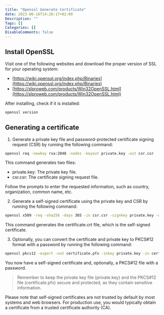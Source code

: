 ```yaml
---
title: "Openssl Generate Certificate"
date: 2023-06-16T14:20:17+02:00
Description: ""
Tags: []
Categories: []
DisableComments: false
---
```


## Install OpenSSL

Visit one of the following websites and download the proper version of SSL for your operating system:
* [https://wiki.openssl.org/index.php/Binaries](https://wiki.openssl.org/index.php/Binaries)
* [https://slproweb.com/products/Win32OpenSSL.html](https://slproweb.com/products/Win32OpenSSL.html)

After installing, check if it is installed:

```sh
openssl version
```

## Generating a certificate

1. Generate a private key file and password-protected certificate signing request (CSR) by running the following command:
```sh
openssl req -newkey rsa:2048 -nodes -keyout private.key -out csr.csr
```

This command generates two files:
* private.key: The private key file.
* csr.csr: The certificate signing request file.

Follow the prompts to enter the requested information, such as country, organization, common name, etc.

2. Generate a self-signed certificate using the private key and CSR by running the following command:
```sh
openssl x509 -req -sha256 -days 365 -in csr.csr -signkey private.key -out certificate.crt
```

This command generates the certificate.crt file, which is the self-signed certificate.

3. Optionally, you can convert the certificate and private key to PKCS#12 format with a password by running the following command:

```sh
openssl pkcs12 -export -out certificate.pfx -inkey private.key -in certificate.crt -password pass:YOUR_PASSWORD
```

You now have a self-signed certificate and, optionally, a PKCS#12 file with a password.

> Remember to keep the private key file (private.key) and the PKCS#12 file (certificate.pfx) secure and protected, as they contain sensitive information.

Please note that self-signed certificates are not trusted by default by most systems and web browsers. For production use, you would typically obtain a certificate from a trusted certificate authority (CA).